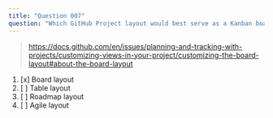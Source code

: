 ```yaml
---
title: "Question 007"
question: "Which GitHub Project layout would best serve as a Kanban board?"
---
```



> https://docs.github.com/en/issues/planning-and-tracking-with-projects/customizing-views-in-your-project/customizing-the-board-layout#about-the-board-layout
1. [x] Board layout
1. [ ] Table layout
1. [ ] Roadmap layout
1. [ ] Agile layout
